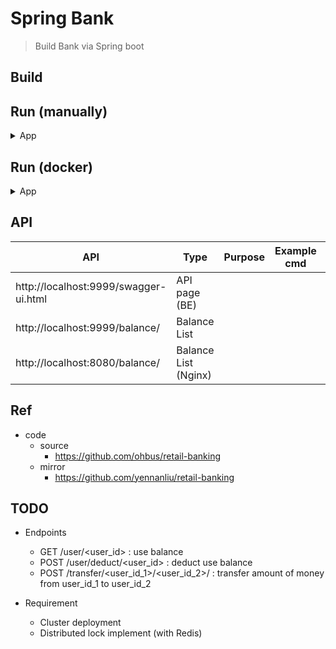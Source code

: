 # Spring Bank
> Build Bank via Spring boot

## Build

## Run (manually)

<details>  
<summary>App</summary>  

```bash  
#---------------------------  
# Run app  
#---------------------------  
  
# build  
mvn package  
  
# run  

# springBank/springBankApp/target/springBankApp-0.0.1-SNAPSHOT.jar

cd SpringPlayground/springBank/springBankApp

java -jar target/springBankApp-0.0.1-SNAPSHOT.jar --server.port=9999
java -jar target/springBankApp-0.0.1-SNAPSHOT.jar --server.port=9998
  
# cehck run services  
brew services list


#---------------------------  
# Run nginx  
#---------------------------  
  
# https://github.com/yennanliu/utility_shell/blob/master/nginx/install_nginx.sh  
  
# http://localhost:8080/  
  
# start  
brew services start nginx  
  
# stop  
brew services stop nginx  


# default config
# /usr/local/etc/nginx
# /usr/local/etc/nginx/nginx.conf 

# macbook M1
# /opt/homebrew/etc/nginx
# /opt/homebrew/etc/nginx/nginx.conf
  
#---------------------------  
# Run jmeter  
#---------------------------  
  
# https://youtu.be/-EeTUjNlkN0?si=llNkPSRd2j5hvvsl&t=108  
# https://github.com/yennanliu/utility_shell/blob/master/jmeter/install_%20jmeter.sh  
  
cd apache-jmeter-5.6.2  
bash bin/jmeter  
  
# reload config  
nginx -s reload 

#---------------------------  
# Run redis  
#--------------------------- 

brew services start redis
 
brew services stop redis


#---------------------------  
# Run zookeeper  
#--------------------------- 

# https://husterxsp.github.io/2018/10/08/zookeeper%E5%AE%89%E8%A3%85/
# https://github.com/yennanliu/utility_shell/blob/master/zookeeper/zk_cmd.sh

brew services run zookeeper

brew services stop zookeeper

# file path
# /usr/local/etc/zookeeper

cd /usr/local/etc/zookeeper

zkCli

#---------------------------  
# Intellij  
#---------------------------  
  
# https://github.com/yennanliu/utility_shell/blob/master/intellij/intellij_command.sh  
# 30) Allow run app in parallel (multiple instances)  
# https://intellij-support.jetbrains.com/hc/en-us/community/posts/360010505820-Why-my-2020-3-2-IntelliJ-IDEA-Allow-parallel-run-check-box-is-missing  
# configuration -> select main app name -> "Modify options"  -> click "allow multiple instances check box  
```  

</details> 


## Run (docker)

<details>  
<summary>App</summary>  

```bash
# Intel macbook
docker-compose up

# M1 macbook
docker-compose -f docker-compose-m1.yml up
```  

</details> 


## API

| API | Type | Purpose | Example cmd | Comment|
| ----- | -------- | ---- | ----- | ---- |
| http://localhost:9999/swagger-ui.html | API page (BE) | | |
| http://localhost:9999/balance/ | Balance List | | |
| http://localhost:8080/balance/ | Balance List (Nginx) | | |


## Ref

- code
	- source
		- https://github.com/ohbus/retail-banking
	- mirror
		- https://github.com/yennanliu/retail-banking

## TODO

- Endpoints
	- GET /user/<user_id> : use balance
	- POST /user/deduct/<user_id> : deduct use balance
	- POST /transfer/<user_id_1>/<user_id_2>/<amount> :  transfer amount of money from user_id_1 to user_id_2

- Requirement
	- Cluster deployment
	- Distributed lock implement (with Redis)